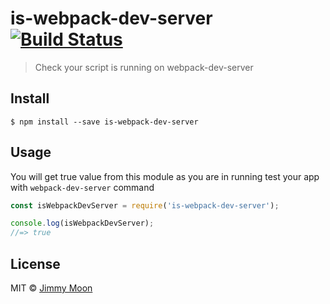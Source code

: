 # is-webpack-dev-server [![Build Status](https://travis-ci.org/ragingwind/is-webpack-dev-server.svg?branch=master)](https://travis-ci.org/ragingwind/is-webpack-dev-server)

> Check your script is running on webpack-dev-server


## Install

```
$ npm install --save is-webpack-dev-server
```


## Usage

You will get true value from this module as you are in running test your app with `webpack-dev-server` command

```js
const isWebpackDevServer = require('is-webpack-dev-server');

console.log(isWebpackDevServer);
//=> true
```

## License

MIT © [Jimmy Moon](http://ragingwind.me)
